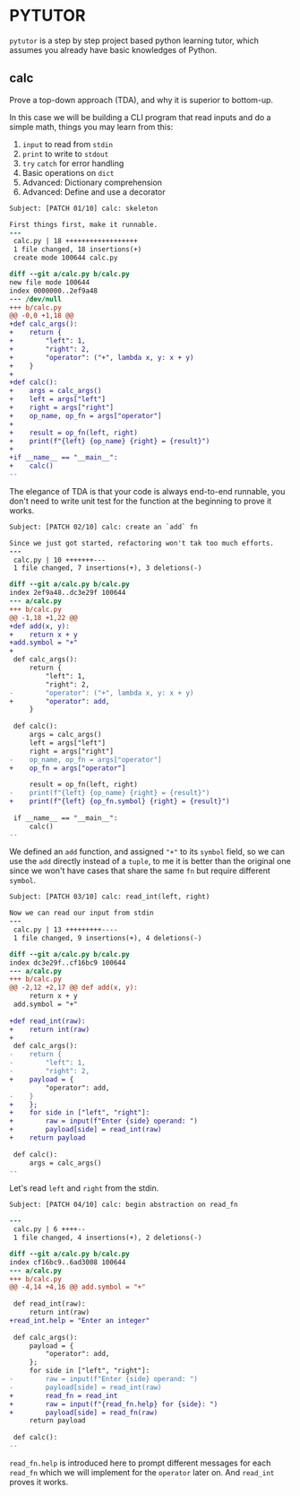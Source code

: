 # PYTUTOR

`pytutor` is a step by step project based python learning tutor, which assumes
you already have basic knowledges of Python.

## calc

Prove a top-down approach (TDA), and why it is superior to bottom-up.

In this case we will be building a CLI program that read inputs and do a simple
math, things you may learn from this:

1. `input` to read from `stdin`
1. `print` to write to `stdout`
1. `try` `catch` for error handling
1. Basic operations on `dict`
1. Advanced: Dictionary comprehension
1. Advanced: Define and use a decorator

```diff
Subject: [PATCH 01/10] calc: skeleton

First things first, make it runnable.
---
 calc.py | 18 ++++++++++++++++++
 1 file changed, 18 insertions(+)
 create mode 100644 calc.py

diff --git a/calc.py b/calc.py
new file mode 100644
index 0000000..2ef9a48
--- /dev/null
+++ b/calc.py
@@ -0,0 +1,18 @@
+def calc_args():
+    return {
+        "left": 1,
+        "right": 2,
+        "operator": ("+", lambda x, y: x + y)
+    }
+
+def calc():
+    args = calc_args()
+    left = args["left"]
+    right = args["right"]
+    op_name, op_fn = args["operator"]
+
+    result = op_fn(left, right)
+    print(f"{left} {op_name} {right} = {result}")
+
+if __name__ == "__main__":
+    calc()
-- 
```

The elegance of TDA is that your code is always end-to-end runnable, you don't
need to write unit test for the function at the beginning to prove it works.

```diff
Subject: [PATCH 02/10] calc: create an `add` fn

Since we just got started, refactoring won't tak too much efforts.
---
 calc.py | 10 +++++++---
 1 file changed, 7 insertions(+), 3 deletions(-)

diff --git a/calc.py b/calc.py
index 2ef9a48..dc3e29f 100644
--- a/calc.py
+++ b/calc.py
@@ -1,18 +1,22 @@
+def add(x, y):
+    return x + y
+add.symbol = "+"
+
 def calc_args():
     return {
         "left": 1,
         "right": 2,
-        "operator": ("+", lambda x, y: x + y)
+        "operator": add,
     }
 
 def calc():
     args = calc_args()
     left = args["left"]
     right = args["right"]
-    op_name, op_fn = args["operator"]
+    op_fn = args["operator"]
 
     result = op_fn(left, right)
-    print(f"{left} {op_name} {right} = {result}")
+    print(f"{left} {op_fn.symbol} {right} = {result}")
 
 if __name__ == "__main__":
     calc()
-- 
```

We defined an `add` function, and assigned `"+"` to its `symbol` field, so we
can use the `add` directly instead of a `tuple`, to me it is better than the
original one since we won't have cases that share the same `fn` but require
different `symbol`.

```diff
Subject: [PATCH 03/10] calc: read_int(left, right)

Now we can read our input from stdin
---
 calc.py | 13 +++++++++----
 1 file changed, 9 insertions(+), 4 deletions(-)

diff --git a/calc.py b/calc.py
index dc3e29f..cf16bc9 100644
--- a/calc.py
+++ b/calc.py
@@ -2,12 +2,17 @@ def add(x, y):
     return x + y
 add.symbol = "+"
 
+def read_int(raw):
+    return int(raw)
+
 def calc_args():
-    return {
-        "left": 1,
-        "right": 2,
+    payload = {
         "operator": add,
-    }
+    };
+    for side in ["left", "right"]:
+        raw = input(f"Enter {side} operand: ")
+        payload[side] = read_int(raw)
+    return payload
 
 def calc():
     args = calc_args()
-- 
```

Let's read `left` and `right` from the stdin.

```diff
Subject: [PATCH 04/10] calc: begin abstraction on read_fn

---
 calc.py | 6 ++++--
 1 file changed, 4 insertions(+), 2 deletions(-)

diff --git a/calc.py b/calc.py
index cf16bc9..6ad3008 100644
--- a/calc.py
+++ b/calc.py
@@ -4,14 +4,16 @@ add.symbol = "+"
 
 def read_int(raw):
     return int(raw)
+read_int.help = "Enter an integer"
 
 def calc_args():
     payload = {
         "operator": add,
     };
     for side in ["left", "right"]:
-        raw = input(f"Enter {side} operand: ")
-        payload[side] = read_int(raw)
+        read_fn = read_int
+        raw = input(f"{read_fn.help} for {side}: ")
+        payload[side] = read_fn(raw)
     return payload
 
 def calc():
-- 
```

`read_fn.help` is introduced here to prompt different messages for each
`read_fn` which we will implement for the `operator` later on. And `read_int`
proves it works.
